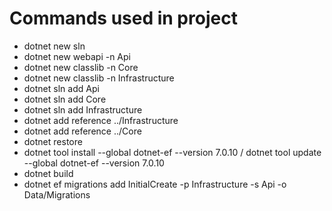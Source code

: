 # Commands used in project
* dotnet new sln
* dotnet new webapi -n Api
* dotnet new classlib -n Core
* dotnet new classlib -n Infrastructure
* dotnet sln add Api
* dotnet sln add Core
* dotnet sln add Infrastructure
* dotnet add reference ../Infrastructure
* dotnet add reference ../Core
* dotnet restore
* dotnet tool install --global dotnet-ef --version 7.0.10 / dotnet tool update --global dotnet-ef --version 7.0.10 
* dotnet build
* dotnet ef migrations add InitialCreate -p Infrastructure -s Api -o Data/Migrations

